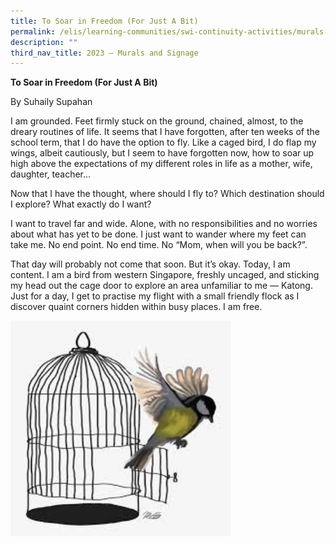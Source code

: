 ```yaml
---
title: To Soar in Freedom (For Just A Bit)
permalink: /elis/learning-communities/swi-continuity-activities/murals-and-signage/to-soar-in-freedom/
description: ""
third_nav_title: 2023 – Murals and Signage
---
```

**To Soar in Freedom (For Just A Bit)**

By Suhaily Supahan

I am grounded. Feet firmly stuck on the ground, chained, almost, to the dreary routines of life. It seems that I have forgotten, after ten weeks of the school term, that I do have the option to fly. Like a caged bird, I do flap my wings, albeit cautiously, but I seem to have forgotten now, how to soar up high above the expectations of my different roles in life as a mother, wife, daughter, teacher… 

Now that I have the thought, where should I fly to? Which destination should I explore? What exactly do I want?

I want to travel far and wide. Alone, with no responsibilities and no worries about what has yet to be done. I just want to wander where my feet can take me. No end point. No end time.  No “Mom, when will you be back?”.

That day will probably not come that soon. But it’s okay. Today, I am content. I am a bird from western Singapore, freshly uncaged, and sticking my head out the cage door to explore an area unfamiliar to me — Katong. Just for a day, I get to practise my flight with a small friendly flock as I discover quaint corners hidden within busy places. I am free.

<img style="width:70%" src="/images/to%20soar%20in%20freedom.jpg">